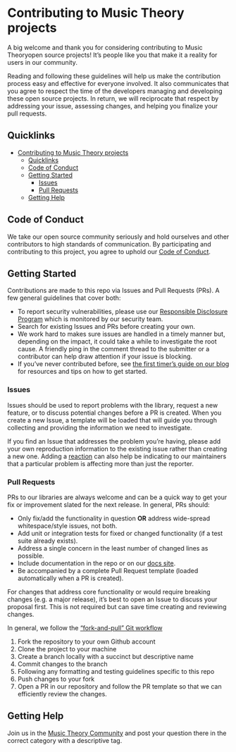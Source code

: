 Contributing to Music Theory projects
=====================================

A big welcome and thank you for considering contributing to Music Theoryopen source projects! It’s people like you that make it a reality for users in our community.

Reading and following these guidelines will help us make the contribution process easy and effective for everyone involved. It also communicates that you agree to respect the time of the developers managing and developing these open source projects. In return, we will reciprocate that respect by addressing your issue, assessing changes, and helping you finalize your pull requests.

Quicklinks
----------

-   [Contributing to Music Theory projects](#contributing-to-music-theory-projects)
    -   [Quicklinks](#quicklinks)
    -   [Code of Conduct](#code-of-conduct)
    -   [Getting Started](#getting-started)
        -   [Issues](#issues)
        -   [Pull Requests](#pull-requests)
    -   [Getting Help](#getting-help)

Code of Conduct
---------------

We take our open source community seriously and hold ourselves and other contributors to high standards of communication. By participating and contributing to this project, you agree to uphold our [Code of Conduct](https://github.com/auth0/open-source-template/blob/master/CODE-OF-CONDUCT.md).

Getting Started
---------------

Contributions are made to this repo via Issues and Pull Requests (PRs). A few general guidelines that cover both:

-   To report security vulnerabilities, please use our [Responsible Disclosure Program](https://auth0.com/whitehat) which is monitored by our security team.
-   Search for existing Issues and PRs before creating your own.
-   We work hard to makes sure issues are handled in a timely manner but, depending on the impact, it could take a while to investigate the root cause. A friendly ping in the comment thread to the submitter or a contributor can help draw attention if your issue is blocking.
-   If you’ve never contributed before, see [the first timer’s guide on our blog](https://auth0.com/blog/a-first-timers-guide-to-an-open-source-project/) for resources and tips on how to get started.

### Issues

Issues should be used to report problems with the library, request a new feature, or to discuss potential changes before a PR is created. When you create a new Issue, a template will be loaded that will guide you through collecting and providing the information we need to investigate.

If you find an Issue that addresses the problem you’re having, please add your own reproduction information to the existing issue rather than creating a new one. Adding a [reaction](https://github.com/bgoonz/Music-Theory-n-Web-Synth-Keyboard/issues) can also help be indicating to our maintainers that a particular problem is affecting more than just the reporter.

### Pull Requests

PRs to our libraries are always welcome and can be a quick way to get your fix or improvement slated for the next release. In general, PRs should:

-   Only fix/add the functionality in question **OR** address wide-spread whitespace/style issues, not both.
-   Add unit or integration tests for fixed or changed functionality (if a test suite already exists).
-   Address a single concern in the least number of changed lines as possible.
-   Include documentation in the repo or on our [docs site](https://auth0.com/docs).
-   Be accompanied by a complete Pull Request template (loaded automatically when a PR is created).

For changes that address core functionality or would require breaking changes (e.g. a major release), it’s best to open an Issue to discuss your proposal first. This is not required but can save time creating and reviewing changes.

In general, we follow the [“fork-and-pull” Git workflow](https://github.com/bgoonz/Music-Theory-n-Web-Synth-Keyboard)

1.  Fork the repository to your own Github account
2.  Clone the project to your machine
3.  Create a branch locally with a succinct but descriptive name
4.  Commit changes to the branch
5.  Following any formatting and testing guidelines specific to this repo
6.  Push changes to your fork
7.  Open a PR in our repository and follow the PR template so that we can efficiently review the changes.

Getting Help
------------

Join us in the [Music Theory Community](https://github.com/bgoonz/Music-Theory-n-Web-Synth-Keyboard) and post your question there in the correct category with a descriptive tag.

